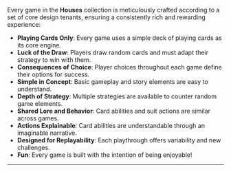 Every game in the **Houses** collection is meticulously crafted according to a set of core design tenants, ensuring a consistently rich and rewarding experience:

* **Playing Cards Only**: Every game uses a simple deck of playing cards as its core engine.
* **Luck of the Draw**: Players draw random cards and must adapt their strategy to win with them.
* **Consequences of Choice**: Player choices throughout each game define their options for success.
* **Simple in Concept**: Basic gameplay and story elements are easy to understand.
* **Depth of Strategy**: Multiple strategies are available to counter random game elements.
* **Shared Lore and Behavior**: Card abilities and suit actions are similar across games.
* **Actions Explainable**: Card abilities are understandable through an imaginable narrative.
* **Designed for Replayability**: Each playthrough offers variability and new challenges.
* **Fun**: Every game is built with the intention of being enjoyable!

---